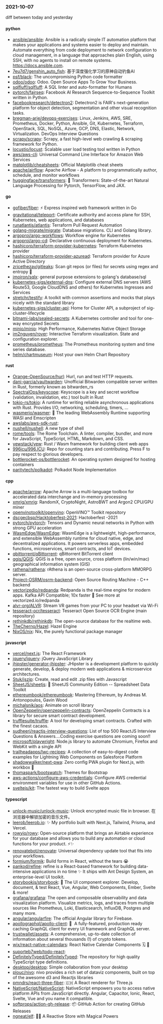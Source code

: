### 2021-10-07
diff between today and yesterday

#### python
* [ansible/ansible](https://github.com/ansible/ansible): Ansible is a radically simple IT automation platform that makes your applications and systems easier to deploy and maintain. Automate everything from code deployment to network configuration to cloud management, in a language that approaches plain English, using SSH, with no agents to install on remote systems. https://docs.ansible.com.
* [7eu7d7/genshin_auto_fish](https://github.com/7eu7d7/genshin_auto_fish): 基于深度强化学习的原神自动钓鱼AI
* [psf/black](https://github.com/psf/black): The uncompromising Python code formatter
* [odoo/odoo](https://github.com/odoo/odoo): Odoo. Open Source Apps To Grow Your Business.
* [sqlfluff/sqlfluff](https://github.com/sqlfluff/sqlfluff): A SQL linter and auto-formatter for Humans
* [pytorch/fairseq](https://github.com/pytorch/fairseq): Facebook AI Research Sequence-to-Sequence Toolkit written in Python.
* [facebookresearch/detectron2](https://github.com/facebookresearch/detectron2): Detectron2 is FAIR's next-generation platform for object detection, segmentation and other visual recognition tasks.
* [bregman-arie/devops-exercises](https://github.com/bregman-arie/devops-exercises): Linux, Jenkins, AWS, SRE, Prometheus, Docker, Python, Ansible, Git, Kubernetes, Terraform, OpenStack, SQL, NoSQL, Azure, GCP, DNS, Elastic, Network, Virtualization. DevOps Interview Questions
* [scrapy/scrapy](https://github.com/scrapy/scrapy): Scrapy, a fast high-level web crawling & scraping framework for Python.
* [locustio/locust](https://github.com/locustio/locust): Scalable user load testing tool written in Python
* [aws/aws-cli](https://github.com/aws/aws-cli): Universal Command Line Interface for Amazon Web Services
* [matplotlib/cheatsheets](https://github.com/matplotlib/cheatsheets): Official Matplotlib cheat sheets
* [apache/airflow](https://github.com/apache/airflow): Apache Airflow - A platform to programmatically author, schedule, and monitor workflows
* [huggingface/transformers](https://github.com/huggingface/transformers): 🤗 Transformers: State-of-the-art Natural Language Processing for Pytorch, TensorFlow, and JAX.

#### go
* [gofiber/fiber](https://github.com/gofiber/fiber): ⚡️ Express inspired web framework written in Go
* [gravitational/teleport](https://github.com/gravitational/teleport): Certificate authority and access plane for SSH, Kubernetes, web applications, and databases
* [runatlantis/atlantis](https://github.com/runatlantis/atlantis): Terraform Pull Request Automation
* [golang-migrate/migrate](https://github.com/golang-migrate/migrate): Database migrations. CLI and Golang library.
* [argoproj/argo-workflows](https://github.com/argoproj/argo-workflows): Workflow engine for Kubernetes
* [argoproj/argo-cd](https://github.com/argoproj/argo-cd): Declarative continuous deployment for Kubernetes.
* [hashicorp/terraform-provider-kubernetes](https://github.com/hashicorp/terraform-provider-kubernetes): Terraform Kubernetes provider
* [hashicorp/terraform-provider-azuread](https://github.com/hashicorp/terraform-provider-azuread): Terraform provider for Azure Active Directory
* [zricethezav/gitleaks](https://github.com/zricethezav/gitleaks): Scan git repos (or files) for secrets using regex and entropy 🔑
* [jmoiron/sqlx](https://github.com/jmoiron/sqlx): general purpose extensions to golang's database/sql
* [kubernetes-sigs/external-dns](https://github.com/kubernetes-sigs/external-dns): Configure external DNS servers (AWS Route53, Google CloudDNS and others) for Kubernetes Ingresses and Services
* [stretchr/testify](https://github.com/stretchr/testify): A toolkit with common assertions and mocks that plays nicely with the standard library
* [kubernetes-sigs/cluster-api](https://github.com/kubernetes-sigs/cluster-api): Home for Cluster API, a subproject of sig-cluster-lifecycle
* [bitnami-labs/sealed-secrets](https://github.com/bitnami-labs/sealed-secrets): A Kubernetes controller and tool for one-way encrypted Secrets
* [minio/minio](https://github.com/minio/minio): High Performance, Kubernetes Native Object Storage
* [im2nguyen/rover](https://github.com/im2nguyen/rover): Interactive Terraform visualization. State and configuration explorer.
* [prometheus/prometheus](https://github.com/prometheus/prometheus): The Prometheus monitoring system and time series database.
* [helm/chartmuseum](https://github.com/helm/chartmuseum): Host your own Helm Chart Repository

#### rust
* [Orange-OpenSource/hurl](https://github.com/Orange-OpenSource/hurl): Hurl, run and test HTTP requests.
* [dani-garcia/vaultwarden](https://github.com/dani-garcia/vaultwarden): Unofficial Bitwarden compatible server written in Rust, formerly known as bitwarden_rs
* [SpectralOps/keyscope](https://github.com/SpectralOps/keyscope): Keyscope is a key and secret workflow (validation, invalidation, etc.) tool built in Rust
* [tokio-rs/tokio](https://github.com/tokio-rs/tokio): A runtime for writing reliable asynchronous applications with Rust. Provides I/O, networking, scheduling, timers, ...
* [wasmerio/wasmer](https://github.com/wasmerio/wasmer): 🚀 The leading WebAssembly Runtime supporting WASI and Emscripten
* [awslabs/aws-sdk-rust](https://github.com/awslabs/aws-sdk-rust): 
* [nushell/nushell](https://github.com/nushell/nushell): A new type of shell
* [rome/tools](https://github.com/rome/tools): The Rome Toolchain. A linter, compiler, bundler, and more for JavaScript, TypeScript, HTML, Markdown, and CSS.
* [yewstack/yew](https://github.com/yewstack/yew): Rust / Wasm framework for building client web apps
* [996icu/996.ICU](https://github.com/996icu/996.ICU): Repo for counting stars and contributing. Press F to pay respect to glorious developers.
* [bottlerocket-os/bottlerocket](https://github.com/bottlerocket-os/bottlerocket): An operating system designed for hosting containers
* [paritytech/polkadot](https://github.com/paritytech/polkadot): Polkadot Node Implementation

#### cpp
* [apache/arrow](https://github.com/apache/arrow): Apache Arrow is a multi-language toolbox for accelerated data interchange and in-memory processing
* [xmrig/xmrig](https://github.com/xmrig/xmrig): RandomX, CryptoNight, AstroBWT and Argon2 CPU/GPU miner
* [openvinotoolkit/openvino](https://github.com/openvinotoolkit/openvino): OpenVINO™ Toolkit repository
* [dscgecbsp/Hacktoberfest-2021](https://github.com/dscgecbsp/Hacktoberfest-2021): Hactoberfest -2021
* [pytorch/pytorch](https://github.com/pytorch/pytorch): Tensors and Dynamic neural networks in Python with strong GPU acceleration
* [WasmEdge/WasmEdge](https://github.com/WasmEdge/WasmEdge): WasmEdge is a lightweight, high-performance, and extensible WebAssembly runtime for cloud native, edge, and decentralized applications. It powers serverless apps, embedded functions, microservices, smart contracts, and IoT devices.
* [qbittorrent/qBittorrent](https://github.com/qbittorrent/qBittorrent): qBittorrent BitTorrent client
* [qgis/QGIS](https://github.com/qgis/QGIS): QGIS is a free, open source, cross platform (lin/win/mac) geographical information system (GIS)
* [rathena/rathena](https://github.com/rathena/rathena): rAthena is an open-source cross-platform MMORPG server.
* [Project-OSRM/osrm-backend](https://github.com/Project-OSRM/osrm-backend): Open Source Routing Machine - C++ backend
* [vectorizedio/redpanda](https://github.com/vectorizedio/redpanda): Redpanda is the real-time engine for modern apps. Kafka API Compatible; 10x faster 🚀 See more at vectorized.io/redpanda
* [alvr-org/ALVR](https://github.com/alvr-org/ALVR): Stream VR games from your PC to your headset via Wi-Fi
* [tesseract-ocr/tesseract](https://github.com/tesseract-ocr/tesseract): Tesseract Open Source OCR Engine (main repository)
* [rethinkdb/rethinkdb](https://github.com/rethinkdb/rethinkdb): The open-source database for the realtime web.
* [TheCherno/Hazel](https://github.com/TheCherno/Hazel): Hazel Engine
* [NixOS/nix](https://github.com/NixOS/nix): Nix, the purely functional package manager

#### javascript
* [vercel/next.js](https://github.com/vercel/next.js): The React Framework
* [jquery/jquery](https://github.com/jquery/jquery): jQuery JavaScript Library
* [jhipster/generator-jhipster](https://github.com/jhipster/generator-jhipster): JHipster is a development platform to quickly generate, develop, & deploy modern web applications & microservice architectures.
* [Stuk/jszip](https://github.com/Stuk/jszip): Create, read and edit .zip files with Javascript
* [SheetJS/sheetjs](https://github.com/SheetJS/sheetjs): 📗 SheetJS Community Edition -- Spreadsheet Data Toolkit
* [ethereumbook/ethereumbook](https://github.com/ethereumbook/ethereumbook): Mastering Ethereum, by Andreas M. Antonopoulos, Gavin Wood
* [michalsnik/aos](https://github.com/michalsnik/aos): Animate on scroll library
* [OpenZeppelin/openzeppelin-contracts](https://github.com/OpenZeppelin/openzeppelin-contracts): OpenZeppelin Contracts is a library for secure smart contract development.
* [trufflesuite/truffle](https://github.com/trufflesuite/truffle): A tool for developing smart contracts. Crafted with the finest cacaos.
* [sudheerj/reactjs-interview-questions](https://github.com/sudheerj/reactjs-interview-questions): List of top 500 ReactJS Interview Questions & Answers....Coding exercise questions are coming soon!!
* [microsoft/playwright](https://github.com/microsoft/playwright): Node.js library to automate Chromium, Firefox and WebKit with a single API
* [trailheadapps/lwc-recipes](https://github.com/trailheadapps/lwc-recipes): A collection of easy-to-digest code examples for Lightning Web Components on Salesforce Platform
* [shadowwalker/next-pwa](https://github.com/shadowwalker/next-pwa): Zero config PWA plugin for Next.js, with workbox 🧰
* [thomaspark/bootswatch](https://github.com/thomaspark/bootswatch): Themes for Bootstrap
* [aws-actions/configure-aws-credentials](https://github.com/aws-actions/configure-aws-credentials): Configure AWS credential environment variables for use in other GitHub Actions.
* [sveltejs/kit](https://github.com/sveltejs/kit): The fastest way to build Svelte apps

#### typescript
* [unlock-music/unlock-music](https://github.com/unlock-music/unlock-music): Unlock encrypted music file in browser. 在浏览器中解锁加密的音乐文件。
* [leerob/leerob.io](https://github.com/leerob/leerob.io): ✨ My portfolio built with Next.js, Tailwind, Prisma, and Vercel.
* [rowyio/rowy](https://github.com/rowyio/rowy): Open-source platform that brings an Airtable experience for your database and allows you to build any automation or cloud functions for your product. ⚡️✨
* [renovatebot/renovate](https://github.com/renovatebot/renovate): Universal dependency update tool that fits into your workflows.
* [formium/formik](https://github.com/formium/formik): Build forms in React, without the tears 😭
* [pankod/refine](https://github.com/pankod/refine): refine is a React-based framework for building data-intensive applications in no time ✨ It ships with Ant Design System, an enterprise-level UI toolkit.
* [storybookjs/storybook](https://github.com/storybookjs/storybook): 📓 The UI component explorer. Develop, document, & test React, Vue, Angular, Web Components, Ember, Svelte & more!
* [grafana/grafana](https://github.com/grafana/grafana): The open and composable observability and data visualization platform. Visualize metrics, logs, and traces from multiple sources like Prometheus, Loki, Elasticsearch, InfluxDB, Postgres and many more.
* [angular/angularfire](https://github.com/angular/angularfire): The official Angular library for Firebase.
* [apollographql/apollo-client](https://github.com/apollographql/apollo-client): 🚀  A fully-featured, production ready caching GraphQL client for every UI framework and GraphQL server.
* [trustwallet/assets](https://github.com/trustwallet/assets): A comprehensive, up-to-date collection of information about several thousands (!) of crypto tokens.
* [wix/react-native-calendars](https://github.com/wix/react-native-calendars): React Native Calendar Components 🗓️ 📆
* [suporteb7web/todo-react](https://github.com/suporteb7web/todo-react): 
* [DefinitelyTyped/DefinitelyTyped](https://github.com/DefinitelyTyped/DefinitelyTyped): The repository for high quality TypeScript type definitions.
* [desktop/desktop](https://github.com/desktop/desktop): Simple collaboration from your desktop
* [plouc/nivo](https://github.com/plouc/nivo): nivo provides a rich set of dataviz components, built on top of the awesome d3 and Reactjs libraries
* [pmndrs/react-three-fiber](https://github.com/pmndrs/react-three-fiber): 🇨🇭 A React renderer for Three.js
* [NativeScript/NativeScript](https://github.com/NativeScript/NativeScript): NativeScript empowers you to access native platform APIs from JavaScript directly. Angular, Capacitor, Ionic, React, Svelte, Vue and you name it compatible.
* [softprops/action-gh-release](https://github.com/softprops/action-gh-release): 📦  GitHub Action for creating GitHub Releases
* [ngneat/elf](https://github.com/ngneat/elf): 🧙‍♀️ A Reactive Store with Magical Powers
